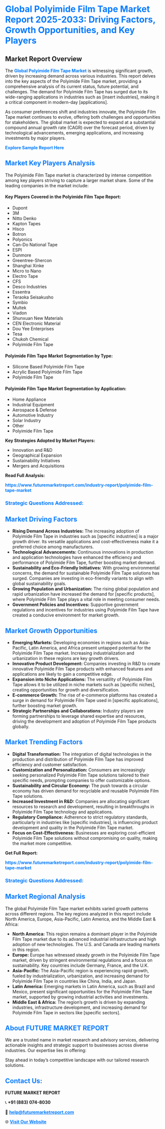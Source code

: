 <h1 style="color: #007BFF;">Global Polyimide Film Tape Market Report 2025-2033: Driving Factors, Growth Opportunities, and Key Players</h1>

<section id="overview">
<h2>Market Report Overview</h2>
<p>The <a href="https://www.futuremarketreport.com/industry-report/polyimide-film-tape-market" style="color: #007BFF; text-decoration: none;"><strong>Global Polyimide Film Tape Market</strong></a> is witnessing significant growth, driven by increasing demand across various industries. This report delves into the key aspects of the Polyimide Film Tape market, providing a comprehensive analysis of its current status, future potential, and challenges. The demand for Polyimide Film Tape has surged due to its wide-ranging applications in industries such as [insert industries], making it a critical component in modern-day [applications].</p>
<p>As consumer preferences shift and industries innovate, the Polyimide Film Tape market continues to evolve, offering both challenges and opportunities for stakeholders. The global market is expected to expand at a substantial compound annual growth rate (CAGR) over the forecast period, driven by technological advancements, emerging applications, and increasing investments by major players.</p>
</section>

<section id="overview">
<p><a href="https://www.futuremarketreport.com/request-sample/reportId=89328" style="color: #007BFF; text-decoration: none;"><strong>Explore Sample Report Here</strong></a></p>
</section>

<section id="key-players">
<h2 style="color: #007BFF;">Market Key Players Analysis</h2>
<p>The Polyimide Film Tape market is characterized by intense competition among key players striving to capture a larger market share. Some of the leading companies in the market include:</p>
<h4>Key Players Covered in the Polyimide Film Tape Report:</h4>
<ul><li>Dupont</li><li>3M</li><li>Nitto Denko</li><li>Kapton Tapes</li><li>Hisco</li><li>Botron</li><li>Polyonics</li><li>Can-Do National Tape</li><li>ESPI</li><li>Dunmore</li><li>Greentree-Shercon</li><li>Shanghai Xinke</li><li>Micro to Nano</li><li>Electro Tape</li><li>CFS</li><li>Desco Industries</li><li>Essentra</li><li>Teraoka Seisakusho</li><li>Symbio</li><li>Multek</li><li>Viadon</li><li>Shunxuan New Materials</li><li>CEN Electronic Material</li><li>Dou Yee Enterprises</li><li>Tesa</li><li>Chukoh Chemical</li><li>Polyimide Film Tape</li></ul>
<h4>Polyimide Film Tape Market Segmentation by Type:</h4>
<ul><li>Silicone Based Polyimide Film Tape</li><li>Acrylic Based Polyimide Film Tape</li><li>Polyimide Film Tape</li></ul>

<h4>Polyimide Film Tape Market Segmentation by Application:</h4>
<ul><li>Home Appliance</li><li>Industrial Equipment</li><li>Aerospace &amp; Defense</li><li>Automotive Industry</li><li>Solar Industry</li><li>Other</li><li>Polyimide Film Tape</li></ul>
<p><strong>Key Strategies Adopted by Market Players:</strong></p>
<ul>
<li>Innovation and R&D</li>
<li>Geographical Expansion</li>
<li>Sustainability Initiatives</li>
<li>Mergers and Acquisitions</li>
</ul>
</section>

<section>
<p><strong>Read Full Analysis: </strong></p><a href="https://www.futuremarketreport.com/industry-report/polyimide-film-tape-market" style="color: #007BFF; text-decoration: none;"><strong>https://www.futuremarketreport.com/industry-report/polyimide-film-tape-market</strong></a>
<h3 style="color: #007BFF;">Strategic Questions Addressed:</h3>
</section>

<section id="driving-factors">
<h2 style="color: #007BFF;">Market Driving Factors</h2>
<ul>
<li><strong>Rising Demand Across Industries:</strong> The increasing adoption of Polyimide Film Tape in industries such as [specific industries] is a major growth driver. Its versatile applications and cost-effectiveness make it a preferred choice among manufacturers.</li>
<li><strong>Technological Advancements:</strong> Continuous innovations in production and application technologies have enhanced the efficiency and performance of Polyimide Film Tape, further boosting market demand.</li>
<li><strong>Sustainability and Eco-Friendly Initiatives:</strong> With growing environmental concerns, the demand for sustainable Polyimide Film Tape solutions has surged. Companies are investing in eco-friendly variants to align with global sustainability goals.</li>
<li><strong>Growing Population and Urbanization:</strong> The rising global population and rapid urbanization have increased the demand for [specific products], where Polyimide Film Tape plays a vital role in meeting consumer needs.</li>
<li><strong>Government Policies and Incentives:</strong> Supportive government regulations and incentives for industries using Polyimide Film Tape have created a conducive environment for market growth.</li>
</ul>
</section>

<section id="growth-opportunities">
<h2 style="color: #007BFF;">Market Growth Opportunities</h2>
<ul>
<li><strong>Emerging Markets:</strong> Developing economies in regions such as Asia-Pacific, Latin America, and Africa present untapped potential for the Polyimide Film Tape market. Increasing industrialization and urbanization in these regions are key growth drivers.</li>
<li><strong>Innovative Product Development:</strong> Companies investing in R&D to create innovative Polyimide Film Tape products with enhanced features and applications are likely to gain a competitive edge.</li>
<li><strong>Expansion into Niche Applications:</strong> The versatility of Polyimide Film Tape allows it to be utilized in niche markets such as [specific niches], creating opportunities for growth and diversification.</li>
<li><strong>E-commerce Growth:</strong> The rise of e-commerce platforms has created a surge in demand for Polyimide Film Tape used in [specific applications], further boosting market growth.</li>
<li><strong>Strategic Partnerships and Collaborations:</strong> Industry players are forming partnerships to leverage shared expertise and resources, driving the development and adoption of Polyimide Film Tape products globally.</li>
</ul>
</section>

<section id="trending-factors">
<h2 style="color: #007BFF;">Market Trending Factors</h2>
<ul>
<li><strong>Digital Transformation:</strong> The integration of digital technologies in the production and distribution of Polyimide Film Tape has improved efficiency and customer satisfaction.</li>
<li><strong>Customization and Personalization:</strong> Consumers are increasingly seeking personalized Polyimide Film Tape solutions tailored to their specific needs, prompting companies to offer customizable options.</li>
<li><strong>Sustainability and Circular Economy:</strong> The push towards a circular economy has driven demand for recyclable and reusable Polyimide Film Tape solutions.</li>
<li><strong>Increased Investment in R&D:</strong> Companies are allocating significant resources to research and development, resulting in breakthroughs in Polyimide Film Tape technology and applications.</li>
<li><strong>Regulatory Compliance:</strong> Adherence to strict regulatory standards, particularly in industries like [specific industries], is influencing product development and quality in the Polyimide Film Tape market.</li>
<li><strong>Focus on Cost-Effectiveness:</strong> Businesses are exploring cost-efficient Polyimide Film Tape solutions without compromising on quality, making the market more competitive.</li>
</ul>
</section>

<section>
<p><strong>Get Full Report: </strong></p><a href="https://www.futuremarketreport.com/industry-report/polyimide-film-tape-market" style="color: #007BFF; text-decoration: none;"><strong>https://www.futuremarketreport.com/industry-report/polyimide-film-tape-market</strong></a>
<h3 style="color: #007BFF;">Strategic Questions Addressed:</h3>
</section>


<section id="regional-analysis">
<h2 style="color: #007BFF;">Market Regional Analysis</h2>
<p>The global Polyimide Film Tape market exhibits varied growth patterns across different regions. The key regions analyzed in this report include North America, Europe, Asia-Pacific, Latin America, and the Middle East & Africa:</p>
<ul>
<li><strong>North America:</strong> This region remains a dominant player in the Polyimide Film Tape market due to its advanced industrial infrastructure and high adoption of new technologies. The U.S. and Canada are leading markets in this region.</li>
<li><strong>Europe:</strong> Europe has witnessed steady growth in the Polyimide Film Tape market, driven by stringent environmental regulations and a focus on sustainability. Key countries include Germany, France, and the U.K.</li>
<li><strong>Asia-Pacific:</strong> The Asia-Pacific region is experiencing rapid growth, fueled by industrialization, urbanization, and increasing demand for Polyimide Film Tape in countries like China, India, and Japan.</li>
<li><strong>Latin America:</strong> Emerging markets in Latin America, such as Brazil and Mexico, present significant opportunities for the Polyimide Film Tape market, supported by growing industrial activities and investments.</li>
<li><strong>Middle East & Africa:</strong> The region’s growth is driven by expanding industries, infrastructure development, and increasing demand for Polyimide Film Tape in sectors like [specific sectors].</li>
</ul>
</section>

<footer>
<h2 style="color: #007BFF;">About FUTURE MARKET REPORT</h2>
<p>We are a trusted name in market research and advisory services, delivering actionable insights and strategic support to businesses across diverse industries. Our expertise lies in offering:</p>

<p>Stay ahead in today’s competitive landscape with our tailored research solutions.</p>

<h2 style="color: #007BFF;">Contact Us:</h2>
<p><strong>FUTURE MARKET REPORT</strong></p>
<p>📞 <strong>+91 (883) 074-8030</strong></p>
<p>📧 <strong><a href="mailto:help@futuremarketreport.com" style="color: #007BFF;">help@futuremarketreport.com</a></strong></p>
<p>🌐 <strong><a href="https://www.futuremarketreport.com/" style="color: #007BFF;">Visit Our Website</a></strong></p>
</footer>